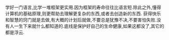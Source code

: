 学好一门语言,比学一堆框架更实用.因为框架的寿命往往比语言短.除此之外,懂得计算机的基础原理,则更帮助去理解更复杂的东西,或者去创造新的东西.
获得快乐和智慧的窍门就是去做,有大概的计划后就做,不要总是犹豫不决,不要害怕失败.没有人一生下来就什么都知道的.底线是保护好自己的生命健康,如果这都没了,其它的都是浮云.
